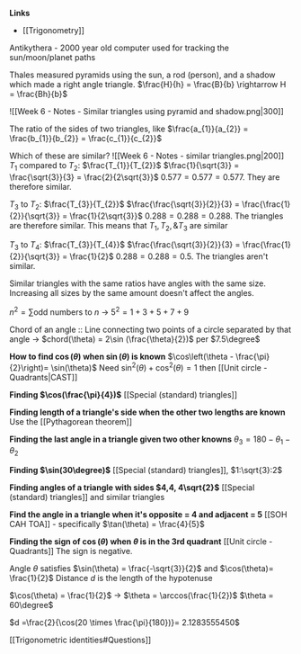 **Links**
- [[Trigonometry]] 

Antikythera - 2000 year old computer used for tracking the sun/moon/planet paths

Thales measured pyramids using the sun, a rod (person), and a shadow which made a right angle triangle.
$\frac{H}{h} = \frac{B}{b} \rightarrow H = \frac{Bh}{b}$

![[Week 6 - Notes - Similar triangles using pyramid and shadow.png|300]]

The ratio of the sides of two triangles, like 
$\frac{a_{1}}{a_{2}} = \frac{b_{1}}{b_{2}} = \frac{c_{1}}{c_{2}}$

Which of these are similar?
![[Week 6 - Notes - similar triangles.png|200]]
$T_{1}$ compared to $T_{2}$: $\frac{T_{1}}{T_{2}}$
$\frac{1}{\sqrt{3}} = \frac{\sqrt{3}}{3} = \frac{2}{2\sqrt{3}}$
$0.577 = 0.577 = 0.577$. They are therefore similar.

$T_{3}$ to $T_{2}$: $\frac{T_{3}}{T_{2}}$
$\frac{\frac{\sqrt{3}}{2}}{3} = \frac{\frac{1}{2}}{\sqrt{3}} = \frac{1}{2\sqrt{3}}$
$0.288 = 0.288 = 0.288$. The triangles are therefore similar.
This means that $T_{1}, T_{2}, \& T_{3}$ are similar

$T_{3}$ to $T_{4}$: $\frac{T_{3}}{T_{4}}$
$\frac{\frac{\sqrt{3}}{2}}{3} = \frac{\frac{1}{2}}{\sqrt{3}} = \frac{1}{2}$
$0.288 = 0.288 = 0.5$. The triangles aren't similar.

Similar triangles with the same ratios have angles with the same size.
Increasing all sizes by the same amount doesn't affect the angles.

$n^{2} = \sum\limits \text{odd numbers to } n$
-> $5^{2} = 1 + 3 + 5 + 7 + 9$


Chord of an angle :: Line connecting two points of a circle separated by that angle
-> $chord(\theta) = 2\sin (\frac{\theta}{2})$ per $7.5\degree$


**How to find $\cos(\theta)$ when $\sin(\theta)$ is known**
$\cos\left(\theta - \frac{\pi}{2}\right)= \sin(\theta)$
Need $\sin^{2}(\theta) + \cos^{2}(\theta)=1$
then [[Unit circle - Quadrants|CAST]] 

**Finding $\cos(\frac{\pi}{4})$**
[[Special (standard) triangles]] 

**Finding length of a triangle's side when the other two lengths are known**
Use the [[Pythagorean theorem]] 

**Finding the last angle in a triangle given two other knowns**
$\theta_{3} = 180 - \theta_{1} - \theta_{2}$

**Finding $\sin(30\degree)$**
[[Special (standard) triangles]], $1:\sqrt{3}:2$

**Finding angles of a triangle with sides $4,4, 4\sqrt{2}$**
[[Special (standard) triangles]] and similar triangles

**Find the angle in a triangle when it's opposite = 4 and adjacent = 5**
[[SOH CAH TOA]] - specifically $\tan(\theta) = \frac{4}{5}$

**Finding the sign of $\cos(\theta)$ when $\theta$ is in the 3rd quadrant**
[[Unit circle - Quadrants]] 
The sign is negative.


Angle $\theta$ satisfies $\sin(\theta) = \frac{-\sqrt{3}}{2}$ and $\cos(\theta)= \frac{1}{2}$
Distance $d$ is the length of the hypotenuse

$\cos(\theta) = \frac{1}{2}$
-> $\theta = \arccos(\frac{1}{2})$
$\theta = 60\degree$ 

$d =\frac{2}{\cos(20 \times \frac{\pi}{180})}= 2.1283555450$


[[Trigonometric identities#Questions]] 